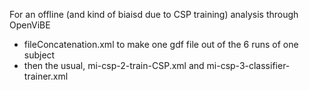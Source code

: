  
For an offline  (and kind of biaisd due to CSP training) analysis through OpenViBE

* fileConcatenation.xml to make one gdf file out of the 6 runs of one subject
* then the usual, mi-csp-2-train-CSP.xml and mi-csp-3-classifier-trainer.xml